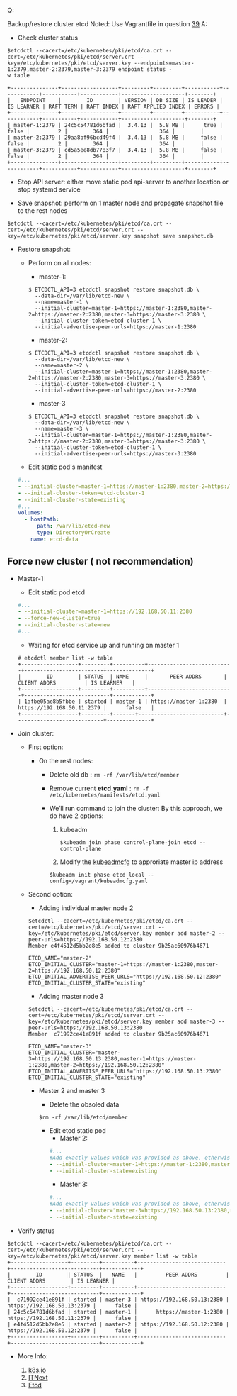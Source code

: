 Q:

Backup/restore cluster etcd
Noted: Use Vagrantfile in question [39](../39/Vagrantfile)
A:

- Check cluster status

```shell
$etcdctl --cacert=/etc/kubernetes/pki/etcd/ca.crt --cert=/etc/kubernetes/pki/etcd/server.crt --key=/etc/kubernetes/pki/etcd/server.key --endpoints=master-1:2379,master-2:2379,master-3:2379 endpoint status -
w table

+---------------+------------------+---------+---------+-----------+------------+-----------+------------+--------------------+--------+
|   ENDPOINT    |        ID        | VERSION | DB SIZE | IS LEADER | IS LEARNER | RAFT TERM | RAFT INDEX | RAFT APPLIED INDEX | ERRORS |
+---------------+------------------+---------+---------+-----------+------------+-----------+------------+--------------------+--------+
| master-1:2379 | 24c5c54781d6bfad |  3.4.13 |  5.8 MB |      true |      false |         2 |        364 |                364 |        |
| master-2:2379 | 29aa8bf96bcd49f4 |  3.4.13 |  5.8 MB |     false |      false |         2 |        364 |                364 |        |
| master-3:2379 | cd5a5ee8db7783f7 |  3.4.13 |  5.8 MB |     false |      false |         2 |        364 |                364 |        |
+---------------+------------------+---------+---------+-----------+------------+-----------+------------+--------------------+--------+
```

- Stop API server: either move static pod api-server to another location or stop systemd service

- Save snapshot: perform on 1 master node and propagate snapshot file to the rest nodes

```shell
$etcdctl --cacert=/etc/kubernetes/pki/etcd/ca.crt --cert=/etc/kubernetes/pki/etcd/server.crt --key=/etc/kubernetes/pki/etcd/server.key snapshot save snapshot.db
```

- Restore snapshot:

  - Perform on all nodes:

    - master-1:

    ```shell
    $ ETCDCTL_API=3 etcdctl snapshot restore snapshot.db \
      --data-dir=/var/lib/etcd-new \
      --name=master-1 \
      --initial-cluster=master-1=https://master-1:2380,master-2=https://master-2:2380,master-3=https://master-3:2380 \
      --initial-cluster-token=etcd-cluster-1 \
      --initial-advertise-peer-urls=https://master-1:2380
    ```

    - master-2:

    ```shell
    $ ETCDCTL_API=3 etcdctl snapshot restore snapshot.db \
      --data-dir=/var/lib/etcd-new \
      --name=master-2 \
      --initial-cluster=master-1=https://master-1:2380,master-2=https://master-2:2380,master-3=https://master-3:2380 \
      --initial-cluster-token=etcd-cluster-1 \
      --initial-advertise-peer-urls=https://master-2:2380
    ```

    - master-3

    ```shell
    $ ETCDCTL_API=3 etcdctl snapshot restore snapshot.db \
      --data-dir=/var/lib/etcd-new \
      --name=master-3 \
      --initial-cluster=master-1=https://master-1:2380,master-2=https://master-2:2380,master-3=https://master-3:2380 \
      --initial-cluster-token=etcd-cluster-1 \
      --initial-advertise-peer-urls=https://master-3:2380
    ```

  - Edit static pod's manifest

  ```yaml
  #...
  - --initial-cluster=master-1=https://master-1:2380,master-2=https://master-2:2380,master-3=https://master-3:2380
  - --initial-cluster-token=etcd-cluster-1
  - --initial-cluster-state=existing
  #...
  volumes:
    - hostPath:
        path: /var/lib/etcd-new
        type: DirectoryOrCreate
      name: etcd-data
  ```

## Force new cluster ( not recommendation)

- Master-1

  - Edit static pod etcd

  ```yaml
  #...
  - --initial-cluster=master-1=https://192.168.50.11:2380
  - --force-new-cluster=true
  - --initial-cluster-state=new
  #...
  ```

  - Waiting for etcd service up and running on master 1

  ```shell
  # etcdctl member list -w table
  +------------------+---------+----------+---------------------------+-------------------------+--------------+
  |        ID        | STATUS  | NAME     |       PEER ADDRS       |       CLIENT ADDRS         | IS LEARNER   |
  +------------------+---------+----------+---------------------------+---------------------------+------------+
  | 1afbe05ae8b5fbbe | started | master-1 | https://master-1:2380  | https://192.168.50.11:2379 |      false   |
  +------------------+---------+-------+---------------------------+----------------------------+--------------+
  ```

- Join cluster:

  - First option:

    - On the rest nodes:

      - Delete old db : `rm -rf /var/lib/etcd/member`
      - Remove current **etcd.yaml** : `rm -f /etc/kubernetes/manifests/etcd.yaml`
      - We’ll run command to join the cluster: By this approach, we do have 2 options:

        1. kubeadm

           ```shell
           $kubeadm join phase control-plane-join etcd --control-plane
           ```

        2. Modify the [kubeadmcfg](../Vagrant/kubeadmcfg.yaml) to approriate master ip address

        ```shell
        $kubeadm init phase etcd local --config=/vagrant/kubeadmcfg.yaml
        ```

  - Second option:

    - Adding individual master node 2

    ```shell
    $etcdctl --cacert=/etc/kubernetes/pki/etcd/ca.crt --cert=/etc/kubernetes/pki/etcd/server.crt --key=/etc/kubernetes/pki/etcd/server.key member add master-2 --peer-urls=https://192.168.50.12:2380
    Member e4f4512d5bb2e8e5 added to cluster 9b25ac60976b4671

    ETCD_NAME="master-2"
    ETCD_INITIAL_CLUSTER="master-1=https://master-1:2380,master-2=https://192.168.50.12:2380"
    ETCD_INITIAL_ADVERTISE_PEER_URLS="https://192.168.50.12:2380"
    ETCD_INITIAL_CLUSTER_STATE="existing"
    ```

    - Adding master node 3

    ```shell
    $etcdctl --cacert=/etc/kubernetes/pki/etcd/ca.crt --cert=/etc/kubernetes/pki/etcd/server.crt --key=/etc/kubernetes/pki/etcd/server.key member add master-3 --peer-urls=https://192.168.50.13:2380
    Member  c71992ce41e891f added to cluster 9b25ac60976b4671

    ETCD_NAME="master-3"
    ETCD_INITIAL_CLUSTER="master-3=https://192.168.50.13:2380,master-1=https://master-1:2380,master-2=https://192.168.50.12:2380"
    ETCD_INITIAL_ADVERTISE_PEER_URLS="https://192.168.50.13:2380"
    ETCD_INITIAL_CLUSTER_STATE="existing"
    ```

    - Master 2 and master 3

      - Delete the obsoled data

      ```shell
      $rm -rf /var/lib/etcd/member
      ```

      - Edit etcd static pod
        - Master 2:
        ```yaml
        #...
        #Add exactly values which was provided as above, otherwise etcd will throw error: unmatched member
        - --initial-cluster=master-1=https://master-1:2380,master-2=https://192.168.50.12:2380
        - --initial-cluster-state=existing
        ```
        - Master 3:
        ```yaml
        #...
        #Add exactly values which was provided as above, otherwise etcd will throw error: unmatched member
        - --initial-cluster="master-3=https://192.168.50.13:2380,master-1=https://master-1:2380,master-2=https://192.168.50.12:2380"
        - --initial-cluster-state=existing
        ```

- Verify status

```shell
$etcdctl --cacert=/etc/kubernetes/pki/etcd/ca.crt --cert=/etc/kubernetes/pki/etcd/server.crt --key=/etc/kubernetes/pki/etcd/server.key member list -w table
+------------------+---------+----------+----------------------------+----------------------------+------------+
|        ID        | STATUS  |   NAME   |         PEER ADDRS         |        CLIENT ADDRS        | IS LEARNER |
+------------------+---------+----------+----------------------------+----------------------------+------------+
|  c71992ce41e891f | started | master-3 | https://192.168.50.13:2380 | https://192.168.50.13:2379 |      false |
| 24c5c54781d6bfad | started | master-1 |      https://master-1:2380 | https://192.168.50.11:2379 |      false |
| e4f4512d5bb2e8e5 | started | master-2 | https://192.168.50.12:2380 | https://192.168.50.12:2379 |      false |
+------------------+---------+----------+----------------------------+----------------------------+------------+
```

- More Info:

  1. [k8s.io](https://kubernetes.io/docs/setup/production-environment/tools/kubeadm/setup-ha-etcd-with-kubeadm/)
  2. [ITNext](https://itnext.io/breaking-down-and-fixing-etcd-cluster-d81e35b9260d)
  3. [Etcd](https://etcd.io/docs/v3.4/op-guide/recovery/)
